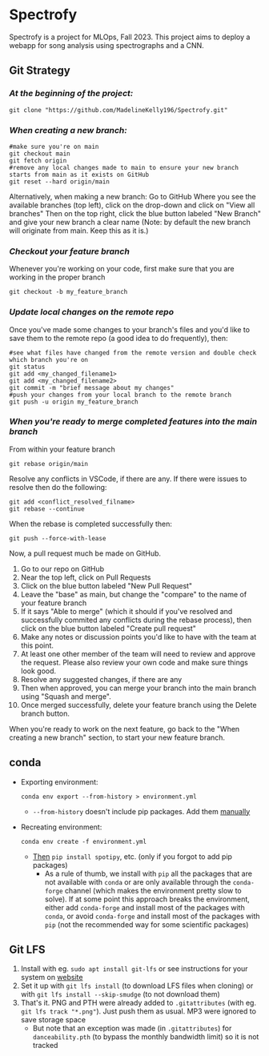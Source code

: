 # Spectrofy
Spectrofy is a project for MLOps, Fall 2023. This project aims to deploy a webapp for song analysis using spectrographs and a CNN.

## Git Strategy

### *At the beginning of the project:*
```
git clone "https://github.com/MadelineKelly196/Spectrofy.git"
```


### *When creating a new branch:*
```
#make sure you're on main
git checkout main
git fetch origin
#remove any local changes made to main to ensure your new branch starts from main as it exists on GitHub
git reset --hard origin/main
```

Alternatively, when making a new branch:
Go to GitHub
Where you see the available branches (top left), click on the drop-down and click on "View all branches"
Then on the top right, click the blue button labeled "New Branch" and give your new branch a clear name
(Note: by default the new branch will originate from main. Keep this as it is.)

### *Checkout your feature branch*

Whenever you're working on your code, first make sure that you are working in the proper branch
```
git checkout -b my_feature_branch
```

### *Update local changes on the remote repo*

Once you've made some changes to your branch's files and you'd like to save them to the remote repo (a good idea to do frequently), then:

```
#see what files have changed from the remote version and double check which branch you're on
git status
git add <my_changed_filename1>
git add <my_changed_filename2>
git commit -m "brief message about my changes"
#push your changes from your local branch to the remote branch
git push -u origin my_feature_branch
```

### *When you're ready to merge completed features into the main branch*

From within your feature branch
```
git rebase origin/main
```

Resolve any conflicts in VSCode, if there are any. If there were issues to resolve then do the following:
```
git add <conflict_resolved_filname>
git rebase --continue
```

When the rebase is completed successfully then:
```
git push --force-with-lease
```

Now, a pull request much be made on GitHub.
1. Go to our repo on GitHub
2. Near the top left, click on Pull Requests
3. Click on the blue button labeled "New Pull Request"
4. Leave the "base" as main, but change the "compare" to the name of your feature branch
5. If it says "Able to merge" (which it should if you've resolved and successfully commited any conflicts during the rebase process), then click on the blue button labeled "Create pull request"
6. Make any notes or discussion points you'd like to have with the team at this point.
7. At least one other member of the team will need to review and approve the request. Please also review your own code and make sure things look good.
8. Resolve any suggested changes, if there are any
10. Then when approved, you can merge your branch into the main branch using "Squash and merge".
11. Once merged successfully, delete your feature branch using the Delete branch button.

When you're ready to work on the next feature, go back to the "When creating a new branch" section, to start your new feature branch.

## conda

* Exporting environment:
  ```
  conda env export --from-history > environment.yml
  ```
  * `--from-history` doesn't include pip packages. Add them [manually](https://conda.io/projects/conda/en/latest/user-guide/tasks/manage-environments.html#creating-an-environment-file-manually)

* Recreating environment:
  ```
  conda env create -f environment.yml
  ```
  * [Then](https://conda.io/projects/conda/en/latest/user-guide/tasks/manage-environments.html#using-pip-in-an-environment) `pip install spotipy`, etc. (only if you forgot to add pip packages)
    * As a rule of thumb, we install with `pip` all the packages that are not available with `conda` or are only available through the `conda-forge` channel (which makes the environment pretty slow to solve). If at some point this approach breaks the environment, either add `conda-forge` and install most of the packages with `conda`, or avoid `conda-forge` and install most of the packages with `pip` (not the recommended way for some scientific packages)

## Git LFS

1. Install with eg. `sudo apt install git-lfs` or see instructions for your system on [website](https://git-lfs.com/)
2. Set it up with `git lfs install` (to download LFS files when cloning) or with `git lfs install --skip-smudge` (to not download them)
3. That's it. PNG and PTH were already added to `.gitattributes` (with eg. `git lfs track "*.png"`). Just push them as usual. MP3 were ignored to save storage space
    * But note that an exception was made (in `.gitattributes`) for `danceability.pth` (to bypass the monthly bandwidth limit) so it is not tracked
